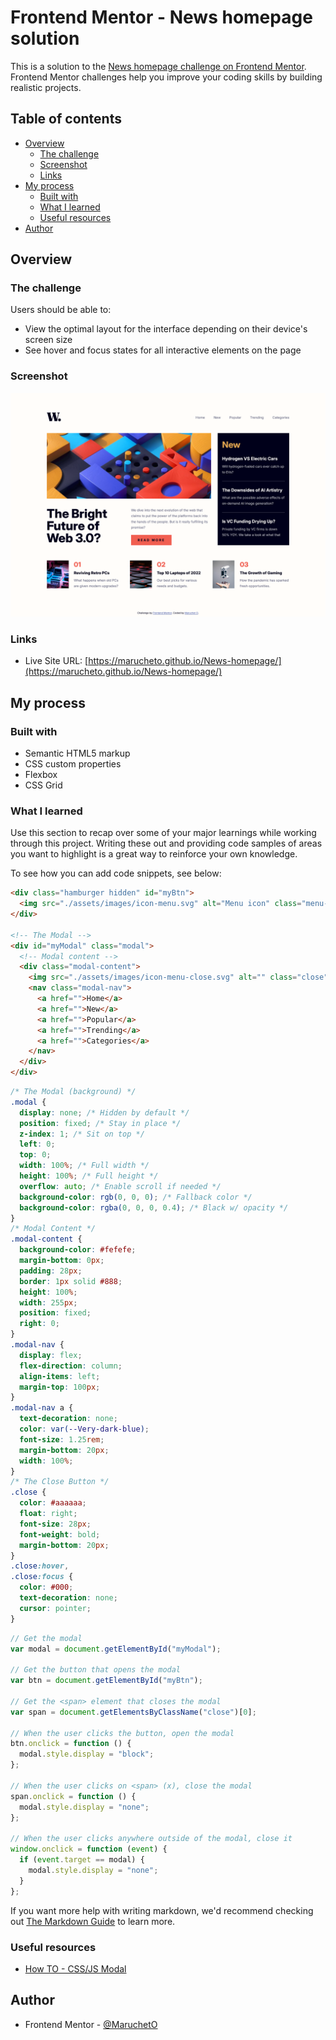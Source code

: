 # Frontend Mentor - News homepage solution

This is a solution to the [News homepage challenge on Frontend Mentor](https://www.frontendmentor.io/challenges/news-homepage-H6SWTa1MFl). Frontend Mentor challenges help you improve your coding skills by building realistic projects.

## Table of contents

- [Overview](#overview)
  - [The challenge](#the-challenge)
  - [Screenshot](#screenshot)
  - [Links](#links)
- [My process](#my-process)
  - [Built with](#built-with)
  - [What I learned](#what-i-learned)
  - [Useful resources](#useful-resources)
- [Author](#author)

## Overview

### The challenge

Users should be able to:

- View the optimal layout for the interface depending on their device's screen size
- See hover and focus states for all interactive elements on the page

### Screenshot

![](./screenshot.jpg)

### Links

- Live Site URL: [https://marucheto.github.io/News-homepage/](https://marucheto.github.io/News-homepage/)

## My process

### Built with

- Semantic HTML5 markup
- CSS custom properties
- Flexbox
- CSS Grid

### What I learned

Use this section to recap over some of your major learnings while working through this project. Writing these out and providing code samples of areas you want to highlight is a great way to reinforce your own knowledge.

To see how you can add code snippets, see below:

```html
<div class="hamburger hidden" id="myBtn">
  <img src="./assets/images/icon-menu.svg" alt="Menu icon" class="menu-icon" />
</div>

<!-- The Modal -->
<div id="myModal" class="modal">
  <!-- Modal content -->
  <div class="modal-content">
    <img src="./assets/images/icon-menu-close.svg" alt="" class="close" />
    <nav class="modal-nav">
      <a href="">Home</a>
      <a href="">New</a>
      <a href="">Popular</a>
      <a href="">Trending</a>
      <a href="">Categories</a>
    </nav>
  </div>
</div>
```

```css
/* The Modal (background) */
.modal {
  display: none; /* Hidden by default */
  position: fixed; /* Stay in place */
  z-index: 1; /* Sit on top */
  left: 0;
  top: 0;
  width: 100%; /* Full width */
  height: 100%; /* Full height */
  overflow: auto; /* Enable scroll if needed */
  background-color: rgb(0, 0, 0); /* Fallback color */
  background-color: rgba(0, 0, 0, 0.4); /* Black w/ opacity */
}
/* Modal Content */
.modal-content {
  background-color: #fefefe;
  margin-bottom: 0px;
  padding: 28px;
  border: 1px solid #888;
  height: 100%;
  width: 255px;
  position: fixed;
  right: 0;
}
.modal-nav {
  display: flex;
  flex-direction: column;
  align-items: left;
  margin-top: 100px;
}
.modal-nav a {
  text-decoration: none;
  color: var(--Very-dark-blue);
  font-size: 1.25rem;
  margin-bottom: 20px;
  width: 100%;
}
/* The Close Button */
.close {
  color: #aaaaaa;
  float: right;
  font-size: 28px;
  font-weight: bold;
  margin-bottom: 20px;
}
.close:hover,
.close:focus {
  color: #000;
  text-decoration: none;
  cursor: pointer;
}
```

```js
// Get the modal
var modal = document.getElementById("myModal");

// Get the button that opens the modal
var btn = document.getElementById("myBtn");

// Get the <span> element that closes the modal
var span = document.getElementsByClassName("close")[0];

// When the user clicks the button, open the modal
btn.onclick = function () {
  modal.style.display = "block";
};

// When the user clicks on <span> (x), close the modal
span.onclick = function () {
  modal.style.display = "none";
};

// When the user clicks anywhere outside of the modal, close it
window.onclick = function (event) {
  if (event.target == modal) {
    modal.style.display = "none";
  }
};
```

If you want more help with writing markdown, we'd recommend checking out [The Markdown Guide](https://www.markdownguide.org/) to learn more.

### Useful resources

- [How TO - CSS/JS Modal](www.w3schools.com/howto/howto_css_modals.asp)

## Author

- Frontend Mentor - [@MaruchetO](https://www.frontendmentor.io/profile/MaruchetO)
